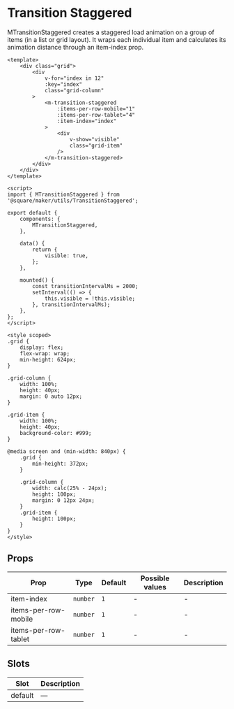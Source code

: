 # Transition Staggered

MTransitionStaggered creates a staggered load animation on a group of items (in a list or grid layout). It wraps each individual item and calculates its animation distance through an item-index prop.

```vue
<template>
	<div class="grid">
		<div
			v-for="index in 12"
			:key="index"
			class="grid-column"
		>
			<m-transition-staggered
				:items-per-row-mobile="1"
				:items-per-row-tablet="4"
				:item-index="index"
			>
				<div
					v-show="visible"
					class="grid-item"
				/>
			</m-transition-staggered>
		</div>
	</div>
</template>

<script>
import { MTransitionStaggered } from '@square/maker/utils/TransitionStaggered';

export default {
	components: {
		MTransitionStaggered,
	},

	data() {
		return {
			visible: true,
		};
	},

	mounted() {
		const transitionIntervalMs = 2000;
		setInterval(() => {
			this.visible = !this.visible;
		}, transitionIntervalMs);
	},
};
</script>

<style scoped>
.grid {
	display: flex;
	flex-wrap: wrap;
	min-height: 624px;
}

.grid-column {
	width: 100%;
	height: 40px;
	margin: 0 auto 12px;
}

.grid-item {
	width: 100%;
	height: 40px;
	background-color: #999;
}

@media screen and (min-width: 840px) {
	.grid {
		min-height: 372px;
	}

	.grid-column {
		width: calc(25% - 24px);
		height: 100px;
		margin: 0 12px 24px;
	}
	.grid-item {
		height: 100px;
	}
}
</style>
```

<!-- api-tables:start -->
## Props

| Prop                 | Type     | Default | Possible values | Description |
| -------------------- | -------- | ------- | --------------- | ----------- |
| item-index           | `number` | `1`     | -               | -           |
| items-per-row-mobile | `number` | `1`     | -               | -           |
| items-per-row-tablet | `number` | `1`     | -               | -           |


## Slots

| Slot    | Description |
| ------- | ----------- |
| default | —           |
<!-- api-tables:end -->
